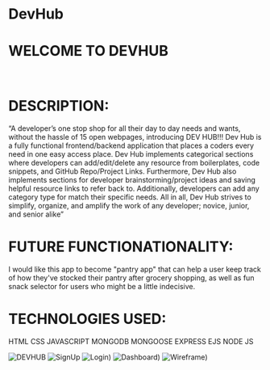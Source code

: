 # DevHub
<h1>WELCOME TO DEVHUB</h1>
<br>
<h1>DESCRIPTION:</h1> 
“A developer’s one stop shop for all their day to day needs and wants, without the hassle of 15 open webpages, introducing DEV HUB!!! Dev Hub is a fully functional frontend/backend application that places a coders every need in one easy access place. Dev Hub implements categorical sections where developers can add/edit/delete any resource from boilerplates, code snippets, and GitHub Repo/Project Links. Furthermore, Dev Hub also implements sections for developer brainstorming/project ideas and saving helpful resource links to refer back to. Additionally, developers can add any category type for match their specific needs. All in all, Dev Hub strives to simplify, organize, and amplify the work of any developer; novice, junior, and senior alike”
  <br>
<h1>FUTURE FUNCTIONATIONALITY:</h1>
I would like this app to become "pantry app" that can help a user keep track of how they've stocked their pantry after grocery shopping, as well as fun snack selector for users who might be a little indecisive.
<h1>TECHNOLOGIES USED:</h1>
HTML
CSS
JAVASCRIPT
MONGODB
MONGOOSE
EXPRESS
EJS
NODE JS


![DEVHUB](https://i.imgur.com/TL0eisO.png)
![SignUp](https://i.imgur.com/Hu7AWZF.png)
![Login](https://i.imgur.com/rAsvmBB.png))
![Dashboard](https://i.imgur.com/M15Qcjr.png))
![Wireframe](https://i.imgur.com/XiLevvu.png))
